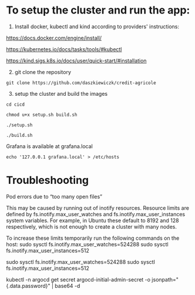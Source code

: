 # To setup the cluster and run the app:

1. Install docker, kubectl and kind according to providers' instructions:

https://docs.docker.com/engine/install/

https://kubernetes.io/docs/tasks/tools/#kubectl

https://kind.sigs.k8s.io/docs/user/quick-start/#installation



2. git clone the repository

`git clone https://github.com/daszkiewiczk/credit-agricole`



3. setup the cluster and build the images 

```
cd cicd

chmod u+x setup.sh build.sh

./setup.sh

./build.sh
```

Grafana is available at grafana.local

```
echo '127.0.0.1 grafana.local' > /etc/hosts
```

# Troubleshooting

Pod errors due to “too many open files”

This may be caused by running out of inotify resources. Resource limits are defined by fs.inotify.max_user_watches and fs.inotify.max_user_instances system variables. For example, in Ubuntu these default to 8192 and 128 respectively, which is not enough to create a cluster with many nodes.

To increase these limits temporarily run the following commands on the host:
sudo sysctl fs.inotify.max_user_watches=524288
sudo sysctl fs.inotify.max_user_instances=512

sudo sysctl fs.inotify.max_user_watches=524288
sudo sysctl fs.inotify.max_user_instances=512


kubectl -n argocd get secret argocd-initial-admin-secret -o jsonpath="{.data.password}" | base64 -d
